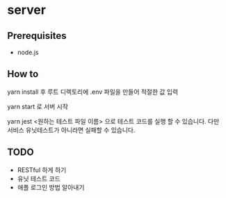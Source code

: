 # server

## Prerequisites
- node.js

## How to
yarn install 후 루트 디렉토리에 .env 파일을 만들어 적절한 값 입력

yarn start 로 서버 시작

yarn jest <원하는 테스트 파일 이름> 으로 테스트 코드를 실행 할 수 있습니다. 다만 서비스 유닛테스트가 아니라면 실패할 수 있습니다.

## TODO
- RESTful 하게 하기
- 유닛 테스트 코드
- 애플 로그인 방법 알아내기